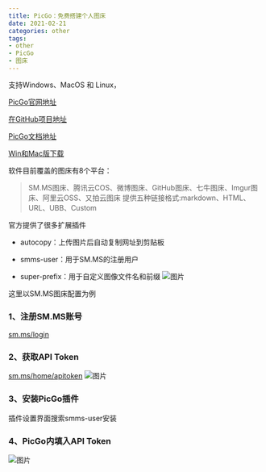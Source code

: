 ```yaml
---
title: PicGo：免费搭建个人图床
date: 2021-02-21
categories: other
tags:
- other
- PicGo
- 图床
---
```



支持Windows、MacOS 和 Linux，

[PicGo官网地址](https://molunerfinn.com/PicGo/)

[在GitHub项目地址](https://github.com/Molunerfinn/PicGo)

[PicGo文档地址](https://picgo.github.io/PicGo-Doc/zh/guide/#%E5%BA%94%E7%94%A8%E6%A6%82%E8%BF%B0)

[Win和Mac版下载](https://github.com/Molunerfinn/PicGo/releases)
  
软件目前覆盖的图床有8个平台：
> SM.MS图床、腾讯云COS、微博图床、GitHub图床、七牛图床、Imgur图床、阿里云OSS、又拍云图床
> 提供五种链接格式:markdown、HTML、URL、UBB、Custom

官方提供了很多扩展插件
- autocopy：上传图片后自动复制网址到剪贴板

- smms-user：用于SM.MS的注册用户

- super-prefix：用于自定义图像文件名和前缀
![图片](https://i.loli.net/2021/02/21/CmYUnrtved6BMwu.png)

这里以SM.MS图床配置为例
### 1、注册SM.MS账号
[sm.ms/login](https://sm.ms/)
### 2、获取API Token
[sm.ms/home/apitoken](https://sm.ms/home/apitoken)
![图片](https://i.loli.net/2021/02/21/PpseqNbERxjJV8t.png)
### 3、安装PicGo插件

插件设置界面搜索smms-user安装
### 4、PicGo内填入API Token
![图片](https://i.loli.net/2021/02/21/AHNWSDxnbepKlfs.png)


